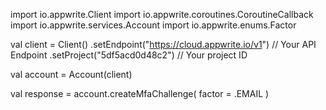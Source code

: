 import io.appwrite.Client
import io.appwrite.coroutines.CoroutineCallback
import io.appwrite.services.Account
import io.appwrite.enums.Factor

val client = Client()
    .setEndpoint("https://cloud.appwrite.io/v1") // Your API Endpoint
    .setProject("5df5acd0d48c2") // Your project ID

val account = Account(client)

val response = account.createMfaChallenge(
    factor =  .EMAIL
)
